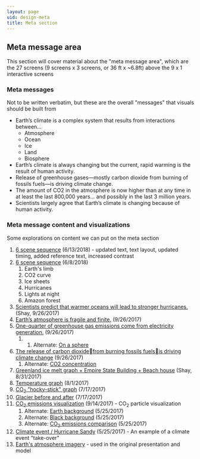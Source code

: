 ```yaml
---
layout: page
uid: design-meta
title: Meta section
---
```


## Meta message area

This section will cover material about the "meta message area", which are the 27 screens (9 screens x 3 screens, or 36 ft x ~6.8ft) above the 9 x 1 interactive screens

### Meta messages

Not to be written verbatim, but these are the overall "messages" that visuals should be built from

- Earth’s climate is a complex system that results from interactions between…
  - Atmosphere
  - Ocean
  - Ice
  - Land
  - Biosphere
- Earth’s climate is always changing but the current, rapid warming is the result of human activity.
- Release of greenhouse gases—mostly carbon dioxide from burning of fossils fuels—is driving climate change.
- The amount of CO2 in the atmosphere is now higher than at any time in at least the last 800,000 years... and possibly in the last 3 million years.
- Scientists largely agree that Earth’s climate is changing because of human activity.

### Meta message content and visualizations

Some explorations on content we can put on the meta section

1. [6 scene sequence](https://s3.amazonaws.com/brianfoo-amnh/HoPE_meta_sequence_2018-06-13.mp4) (6/13/2018) - updated text, text layout, updated timing, added reference text, increased contrast
1. [6 scene sequence](https://s3.amazonaws.com/brianfoo-amnh/HoPE_meta_sequence_2018-06-08.mp4) (6/8/2018)
   1. Earth's limb
   1. CO2 curve
   1. Ice sheets
   1. Hurricanes
   1. Lights at night
   1. Amazon forest
1. [Scientists predict that warmer oceans will lead to stronger hurricanes.](https://s3.amazonaws.com/brianfoo-amnh/IR_DATA_01.mp4) (Shay, 9/26/2017)
1. [Earth’s atmosphere is fragile and finite.](https://s3.amazonaws.com/brianfoo-amnh/climateWallVideo_atmosphere.mp4?v=2) (9/26/2017)
1. [One-quarter of greenhouse gas emissions come from electricity generation.](https://s3.amazonaws.com/brianfoo-amnh/climateWallVideo_electricity2.mp4) (9/26/2017)
    1. 1. Alternate: [On a sphere](https://s3.amazonaws.com/brianfoo-amnh/climateWallVideo_electricity.mp4?v=2)
1. [The release of carbon dioxidefrom burning fossils fuelsis driving climate change](https://s3.amazonaws.com/brianfoo-amnh/climateWallVideo_co2b2.mp4) (9/26/2017)
    1. Alternate: [CO2 concentration](https://s3.amazonaws.com/brianfoo-amnh/climateWallVideo_co2c.mp4)
1. [Greenland ice melt graph + Empire State Building + Beach house](https://s3.amazonaws.com/brianfoo-amnh/Greenland_Ice_ESB_Beachhouse.mp4) (Shay, 8/31/2017)
1. [Temperature graph](https://s3.amazonaws.com/brianfoo-amnh/climateWallVideo_temperature_03.mp4) (8/1/2017)
1. [CO<sub>2</sub> "hocky-stick" graph](https://s3.amazonaws.com/brianfoo-amnh/climateWallVideo_co2_graph.mp4) (7/17/2017)
1. [Glacier before and after](https://s3.amazonaws.com/brianfoo-amnh/climateWallVideo_glacier.mp4) (7/17/2017)
1. [CO<sub>2</sub> emissions visualization](https://s3.amazonaws.com/brianfoo-amnh/climateWallVideo_co2b.mp4) (9/14/2017) - CO<sub>2</sub> particle visualization
    1. Alternate: [Earth background](https://s3.amazonaws.com/brianfoo-amnh/climateWallVideo_co2.mp4) (5/25/2017)
    1. Alternate: [Black background](https://s3.amazonaws.com/brianfoo-amnh/climateWallVideo_co2b_nobg.mp4) (5/25/2017)
    1. Alternate: [CO<sub>2</sub> emissions comparison](https://s3.amazonaws.com/brianfoo-amnh/climateWallVideo_co2-compare.mp4) (5/25/2017)
1. [Climate event / Hurricane Sandy](https://s3.amazonaws.com/brianfoo-amnh/climateWallVideo_sandy.mp4) (5/25/2017) - An example of a climate event "take-over"
1. [Earth's atmosphere imagery](https://s3.amazonaws.com/brianfoo-amnh/climateWallVideo.mp4) - used in the original presentation and model
